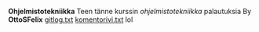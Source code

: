 **Ohjelmistotekniikka**
Teen tänne kurssin *ohjelmistotekniikka* palautuksia
By **OttoSFelix**
[gitlog.txt](https://github.com/OttoSFelix/ot-harjoitustyo/blob/main/laskarit/viikko1/gitlog.txt)
[komentorivi.txt](https://github.com/OttoSFelix/ot-harjoitustyo/blob/main/laskarit/viikko1/komentorivi.txt)
lol
